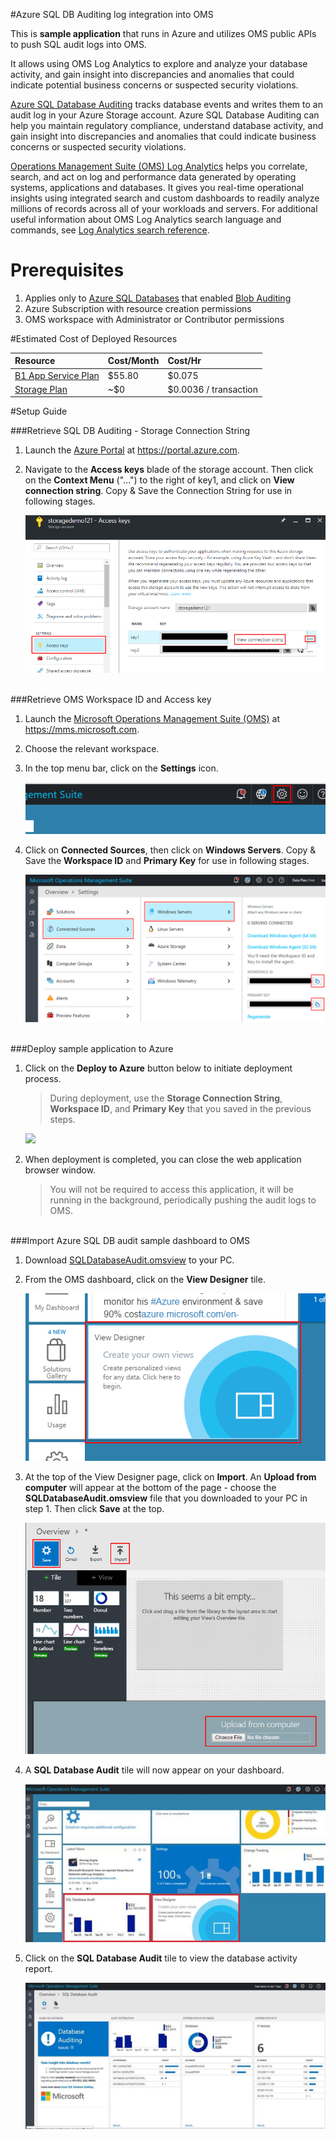 #Azure SQL DB Auditing log integration into OMS

This is **sample application** that runs in Azure and utilizes OMS public APIs to push SQL audit logs into OMS.

It allows using OMS Log Analytics to explore and analyze your database activity, and gain insight into discrepancies and anomalies that could indicate potential business concerns or suspected security violations.  

[Azure SQL Database Auditing](http://go.microsoft.com/fwlink/?LinkId=403539) tracks database events and writes them to an audit log in your Azure Storage account. Azure SQL Database Auditing can help you maintain regulatory compliance, understand database activity, and gain insight into discrepancies and anomalies that could indicate business concerns or suspected security violations.

[Operations Management Suite (OMS) Log Analytics](https://azure.microsoft.com/en-us/documentation/articles/log-analytics-log-searches/) helps you correlate, search, and act on log and performance data generated by operating systems, applications and databases. It gives you real-time operational insights using integrated search and custom dashboards to readily analyze millions of records across all of your workloads and servers. For additional useful information about OMS Log Analytics search language and commands, see [Log Analytics search reference](https://azure.microsoft.com/en-us/documentation/articles/log-analytics-log-searches/).

# Prerequisites 
1. Applies only to [Azure SQL Databases](https://azure.microsoft.com/en-us/services/sql-database/) that enabled [Blob Auditing](http://go.microsoft.com/fwlink/?LinkId=403539)
2. Azure Subscription with resource creation permissions
3. OMS workspace with Administrator or Contributor permissions

#Estimated Cost of Deployed Resources


|  Resource      | Cost/Month           | Cost/Hr  |
| :------------- |:-------------|:-----|
| [B1 App Service Plan](https://azure.microsoft.com/en-us/pricing/details/app-service/)		| $55.80 | $0.075 |
| [Storage Plan](https://azure.microsoft.com/en-us/pricing/details/storage/)				| ~$0      |   $0.0036 / transaction |

#Setup Guide


###<a id="subheading-2-1">Retrieve SQL DB Auditing - Storage Connection String</a>

1. Launch the [Azure Portal](https://portal.azure.com) at https://portal.azure.com.

2. Navigate to the **Access keys** blade of the storage account. Then click on the **Context Menu** ("...") to the right of key1, and click on **View connection string**. Copy & Save the Connection String for use in following stages.

	![Navigation Pane][1]

<br>
###<a id="subheading-2-2">Retrieve OMS Workspace ID and Access key</a>

1. Launch the [Microsoft Operations Management Suite (OMS)](https://mms.microsoft.com) at https://mms.microsoft.com.

2. Choose the relevant workspace.

3. In the top menu bar, click on the **Settings** icon.

	![Navigation Pane][2]

4. Click on **Connected Sources**, then click on **Windows Servers**. Copy & Save the **Workspace ID** and **Primary Key** for use in following stages.

	![Navigation Pane][3]

<br>
###<a id="subheading-2-3">Deploy sample application to Azure</a>

1. Click on the **Deploy to Azure** button below to initiate deployment process. 

	> During deployment, use the **Storage Connection String**, **Workspace ID**, and **Primary Key** that you saved in the previous steps. 

	<a href="https://azuredeploy.net/" target="_blank"><img src="http://azuredeploy.net/deploybutton.png"></a>

2. When deployment is completed, you can close the web application browser window. 
	
	> You will not be required to access this application, it will be running in the background, periodically pushing the audit logs to OMS.

<br>
###<a id="subheading-2-4">Import Azure SQL DB audit sample dashboard to OMS</a>

1. Download [SQLDatabaseAudit.omsview][101] to your PC.

2. From the OMS dashboard, click on the **View Designer** tile.

	![Navigation Pane][4]

3. At the top of the View Designer page, click on **Import**. An **Upload from computer** will appear at the bottom of the page - choose the **SQLDatabaseAudit.omsview** file that you downloaded to your PC in step 1. Then click **Save** at the top.

	![Navigation Pane][5]

4. A **SQL Database Audit** tile will now appear on your dashboard. 

	![Navigation Pane][6]

5. Click on the **SQL Database Audit** tile to view the database activity report.

	![Navigation Pane][7]



[1]: ./media/1_storage_access_keys.png
[2]: ./media/2_oms_settings.png
[3]: ./media/3_oms_connected_resources.png
[4]: ./media/4_view_designer_tile.png
[5]: ./media/5_view_designer.png
[6]: ./media/6_sql_database_audit_tile.png
[7]: ./media/7_sql_database_audit_report.png
[8]: http://azuredeploy.net/deploybutton.png


[101]: https://github.com/Microsoft/Azure-SQL-DB-auditing-OMS-integration/blob/master/SQLDatabaseAudit.omsview


